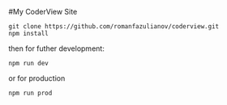 #My CoderView Site

    git clone https://github.com/romanfazulianov/coderview.git
    npm install

then for futher development:

    npm run dev

or for production

    npm run prod

